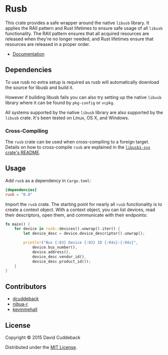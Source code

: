 # Rusb
This crate provides a safe wrapper around the native `libusb` library. It applies the RAII pattern
and Rust lifetimes to ensure safe usage of all `libusb` functionality. The RAII pattern ensures that
all acquired resources are released when they're no longer needed, and Rust lifetimes ensure that
resources are released in a proper order.

* [Documentation](https://docs.rs/rusb)

## Dependencies
To use rusb no extra setup is required as rusb will automatically download the source for libusb and build it.

However if building libusb fails you can also try setting up the native `libusb` library where it can
be found by `pkg-config` or `vcpkg`.

All systems supported by the native `libusb` library are also supported by the `libusb` crate. It's
been tested on Linux, OS X, and Windows.

### Cross-Compiling
The `rusb` crate can be used when cross-compiling to a foreign target. Details on how to
cross-compile `rusb` are explained in the [`libusb1-sys` crate's
README](https://github.com/a1ien/libusb1-sys#cross-compiling).

## Usage
Add `rusb` as a dependency in `Cargo.toml`:

```toml
[dependencies]
rusb = "0.8"
```

Import the `rusb` crate. The starting point for nearly all `rusb` functionality is to create a
context object. With a context object, you can list devices, read their descriptors, open them, and
communicate with their endpoints:

```rust
fn main() {
    for device in rusb::devices().unwrap().iter() {
        let device_desc = device.device_descriptor().unwrap();

        println!("Bus {:03} Device {:03} ID {:04x}:{:04x}",
            device.bus_number(),
            device.address(),
            device_desc.vendor_id(),
            device_desc.product_id());
    }
}
```

## Contributors
* [dcuddeback](https://github.com/dcuddeback)
* [nibua-r](https://github.com/nibua-r)
* [kevinmehall](https://github.com/kevinmehall)

## License
Copyright © 2015 David Cuddeback

Distributed under the [MIT License](LICENSE).
